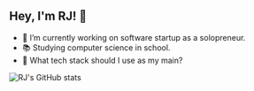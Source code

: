## Hey, I'm RJ! 👋

- 🏅 I’m currently working on software startup as a solopreneur. <br/>
- 📚 Studying computer science in school. <br/>
- 🤔 What tech stack should I use as my main? <br/>

![RJ's GitHub stats](https://github-readme-stats.vercel.app/api?username=rayjwilli&show_icons=true&theme=transparent)
  
